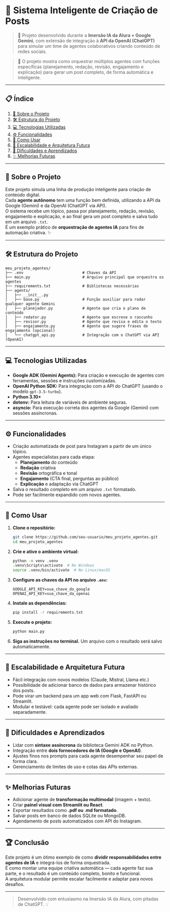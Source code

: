 # 🧠 Sistema Inteligente de Criação de Posts

> 🚀 Projeto desenvolvido durante a **Imersão IA da Alura + Google Gemini**, com extensão de integração à **API da OpenAI (ChatGPT)** para simular um time de agentes colaborativos criando conteúdo de redes sociais.

> 🌟 O projeto mostra como orquestrar múltiplos agentes com funções específicas (planejamento, redação, revisão, engajamento e explicação) para gerar um post completo, de forma automática e inteligente.
---

## 📋 Índice

1. [📖 Sobre o Projeto](#-sobre-o-projeto)  
2. [🛠️ Estrutura do Projeto](#️-estrutura-do-projeto)  
3. [💻 Tecnologias Utilizadas](#-tecnologias-utilizadas)  
4. [⚙️ Funcionalidades](#️-funcionalidades)  
5. [📂 Como Usar](#-como-usar)  
6. [🚀 Escalabilidade e Arquitetura Futura](#-escalabilidade-e-arquitetura-futura)  
7. [🚧 Dificuldades e Aprendizados](#-dificuldades-e-aprendizados)  
8. [✨ Melhorias Futuras](#-melhorias-futuras)  

---

## 📖 Sobre o Projeto

Este projeto simula uma linha de produção inteligente para criação de conteúdo digital.  
Cada **agente autônomo** tem uma função bem definida, utilizando a API da Google (Gemini) e da OpenAI (ChatGPT via API).  
O sistema recebe um tópico, passa por planejamento, redação, revisão, engajamento e explicação, e ao final gera um post completo e salva tudo em um arquivo `.txt`.  
É um exemplo prático de **orquestração de agentes IA** para fins de automação criativa. ✨

---

## 🛠️ Estrutura do Projeto

```
meu_projeto_agentes/
├── .env                          # Chaves da API
├── main.py                       # Arquivo principal que orquestra os agentes
├── requirements.txt              # Bibliotecas necessárias
├── agents/
│   ├── __init__.py
│   ├── base.py                   # Função auxiliar para rodar qualquer agente Gemini
│   ├── planejador.py             # Agente que cria o plano de conteúdo
│   ├── redator.py                # Agente que escreve o rascunho
│   ├── revisor.py                # Agente que revisa e edita o texto
│   ├── engajamento.py            # Agente que sugere frases de engajamento (opcional)
│   └── chatgpt_api.py            # Integração com o ChatGPT via API (OpenAI)
```

---

## 💻 Tecnologias Utilizadas

* **Google ADK (Gemini Agents):** Para criação e execução de agentes com ferramentas, sessões e instruções customizadas.
* **OpenAI Python SDK:** Para integração com a API do ChatGPT (usando o modelo `gpt-3.5-turbo`).
* **Python 3.10+**
* **dotenv:** Para leitura de variáveis de ambiente seguras.
* **asyncio:** Para execução correta dos agentes da Google (Gemini) com sessões assíncronas.

---

## ⚙️ Funcionalidades

* Criação automatizada de post para Instagram a partir de um único tópico.
* Agentes especialistas para cada etapa:
  - **Planejamento** do conteúdo
  - **Redação** criativa
  - **Revisão** ortográfica e tonal
  - **Engajamento** (CTA final, perguntas ao público)
  - **Explicação** e adaptação via ChatGPT
* Salva o resultado completo em um arquivo `.txt` formatado.
* Pode ser facilmente expandido com novos agentes.

---

## 📂 Como Usar

1. **Clone o repositório:**

   ```bash
   git clone https://github.com/seu-usuario/meu_projeto_agentes.git
   cd meu_projeto_agentes
   ```

2. **Crie e ative o ambiente virtual:**

   ```bash
   python -m venv .venv
   .venv\Scripts\activate  # No Windows
   source .venv/bin/activate  # No Linux/macOS
   ```

3. **Configure as chaves da API no arquivo `.env`:**

   ```
   GOOGLE_API_KEY=sua_chave_do_google
   OPENAI_API_KEY=sua_chave_da_openai
   ```

4. **Instale as dependências:**

   ```bash
   pip install -r requirements.txt
   ```

5. **Execute o projeto:**

   ```bash
   python main.py
   ```

6. **Siga as instruções no terminal.** Um arquivo com o resultado será salvo automaticamente.

---

## 🚀 Escalabilidade e Arquitetura Futura

* Fácil integração com novos modelos (Claude, Mistral, Llama etc.)
* Possibilidade de adicionar banco de dados para armazenar histórico dos posts.
* Pode virar um backend para um app web com Flask, FastAPI ou Streamlit.
* Modular e testável: cada agente pode ser isolado e avaliado separadamente.

---

## 🚧 Dificuldades e Aprendizados

* Lidar com **sintaxe assíncrona** da biblioteca Gemini ADK no Python.
* Integração entre **dois fornecedores de IA (Google e OpenAI)**.
* Ajustes finos nos prompts para cada agente desempenhar seu papel de forma clara.
* Gerenciamento de limites de uso e cotas das APIs externas.

---

## ✨ Melhorias Futuras

* Adicionar agente de **transformação multimodal** (imagem + texto).
* Criar **painel visual com Streamlit ou React**.
* Exportar resultados como **.pdf ou .md formatado**.
* Salvar posts em banco de dados SQLite ou MongoDB.
* Agendamento de posts automatizados com API do Instagram.

---

## 🏆 Conclusão

Este projeto é um ótimo exemplo de como **dividir responsabilidades entre agentes de IA** e integrá-los de forma orquestrada.  
É como montar uma equipe criativa automática — cada agente faz sua parte, e o resultado é um conteúdo completo, bonito e funcional.  
A arquitetura modular permite escalar facilmente e adaptar para novos desafios.

---

> Desenvolvido com entusiasmo na Imersão IA da Alura, com pitadas de ChatGPT. 💡
